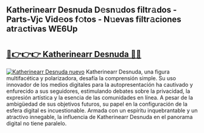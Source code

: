 ## Katherinearr Desnuda D𝚎sn𝚞dos filtr𝚊dos - Parts-Vjc Vid𝚎os f𝚘tos - N𝚞evas filtr𝚊ciones atr𝚊ctivas WE6Up

# <h2><a href="http://mb6r7p.tromn.icu/?c=Katherinearr+Desnuda">🔗👉👉👉 Katherinearr Desnuda 🔗🔗</a></h2>

[![Katherinearr Desnuda nuevo](https://i.imgur.com/pEAQMta.gif)](http://mb6r7p.tromn.icu/?c=Katherinearr+Desnuda)
Katherinearr Desnuda, una figura multifacética y polarizadora, desafía la comprensión simple. Su uso innovador de los medios digitales para la autopresentación ha cautivado y enfurecido a sus seguidores, estimulando debates sobre la privacidad, la expresión artística y la esencia de las comunidades en línea. A pesar de la ambigüedad de sus objetivos futuros, su papel en la configuración de la esfera digital es incuestionable. Armada con un espíritu inquebrantable y un atractivo innegable, la influencia de Katherinearr Desnuda en el panorama digital no tiene paralelo.
